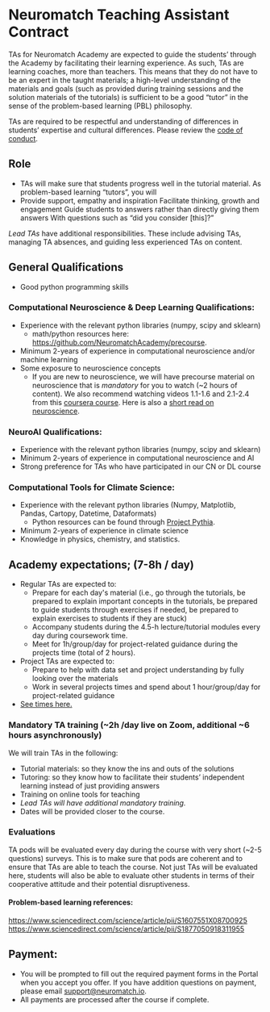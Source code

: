 # Neuromatch Teaching Assistant Contract 
TAs for Neuromatch Academy are expected to guide the students’ through the Academy by facilitating their learning experience. As such, TAs are learning coaches, more than teachers. This means that they do not have to be an expert in the taught materials; a high-level understanding of the materials and goals (such as provided during training sessions and the solution materials of the tutorials) is sufficient to be a good “tutor” in the sense of the problem-based learning (PBL) philosophy.

TAs are required to be respectful and understanding of differences in students’ expertise and cultural differences. Please review the [code of conduct](https://github.com/NeuromatchAcademy/precourse/blob/master/CODE_OF_CONDUCT.md).

## Role
- TAs will make sure that students progress well in the tutorial material. As problem-based learning “tutors”, you will
- Provide support, empathy and inspiration
Facilitate thinking, growth and engagement
Guide students to answers rather than directly giving them answers
With questions such as “did you consider [this]?”

*Lead TAs* have additional responsibilities. These include advising TAs, managing TA absences, and guiding less experienced TAs on content. 

## General Qualifications
- Good python programming skills

### Computational Neuroscience & Deep Learning Qualifications: 
- Experience with the relevant python libraries (numpy, scipy and sklearn)
    - math/python resources here: https://github.com/NeuromatchAcademy/precourse. 
- Minimum 2-years of experience in computational neuroscience and/or machine learning
- Some exposure to neuroscience concepts
    - If you are new to neuroscience, we will have precourse material on neuroscience that is *mandatory* for you to watch (~2 hours of content). We also recommend watching videos 1.1-1.6 and 2.1-2.4 from this [coursera course](https://www.coursera.org/learn/computational-neuroscience). Here is also a [short read on neuroscience](https://www.bna.org.uk/static/uploads/resources/BNA_English.pdf).

### NeuroAI Qualifications: 
- Experience with the relevant python libraries (numpy, scipy and sklearn)
- Minimum 2-years of experience in computational neuroscience and AI
- Strong preference for TAs who have participated in our CN or DL course 

### Computational Tools for Climate Science: 
- Experience with the relevant python libraries (Numpy, Matplotlib, Pandas, Cartopy, Datetime, Dataformats)
    - Python resources can be found through [Project Pythia](https://foundations.projectpythia.org/foundations/overview.html).
- Minimum 2-years of experience in climate science
- Knowledge in physics, chemistry, and statistics.


## Academy expectations; (7-8h / day)
- Regular TAs are expected to:
    - Prepare for each day's material (i.e., go through the tutorials, be prepared to explain important concepts in the tutorials, be prepared to guide students through exercises if needed, be prepared to explain exercises to students if they are stuck)
    - Accompany students during the 4.5-h lecture/tutorial modules every day during coursework time. 
    - Meet for 1h/group/day for project-related guidance during the projects time (total of 2 hours). 
- Project TAs are expected to: 
    - Prepare to help with data set and project understanding by fully looking over the materials
    - Work in several projects times and spend about 1 hour/group/day for project-related guidance
- [See times here.](https://neuromatchacademy.github.io/widgets/tz.html)

### Mandatory TA training (~2h /day live on Zoom, additional ~6 hours asynchronously)
We will train TAs in the following:
- Tutorial materials: so they know the ins and outs of the solutions
- Tutoring: so they know how to facilitate their students’ independent learning instead of just providing answers
- Training on online tools for teaching
- *Lead TAs will have additional mandatory training.*
- Dates will be provided closer to the course.

### Evaluations
TA pods will be evaluated every day during the course with very short (~2-5 questions) surveys. This is to make sure that pods are coherent and to ensure that TAs are able to teach the course. Not just TAs will be evaluated here, students will also be able to evaluate other students in terms of their cooperative attitude and their potential disruptiveness. 

#### Problem-based learning references:
https://www.sciencedirect.com/science/article/pii/S1607551X08700925
https://www.sciencedirect.com/science/article/pii/S1877050918311955

## Payment: 
- You will be prompted to fill out the required payment forms in the Portal when you accept you offer. If you have addition questions on payment, please email support@neuromatch.io.
- All payments are processed after the course if complete. 

